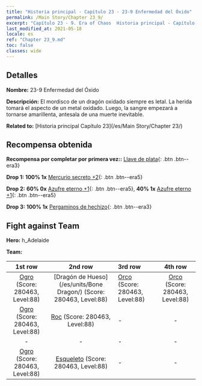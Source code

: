 ```yaml
---
title: "Historia principal - Capítulo 23 - 23-9 Enfermedad del Óxido"
permalink: /Main Story/Chapter 23_9/
excerpt: "Capítulo 23 - 9. Era of Chaos  Historia principal - Capítulo 23_9. 23-9 Enfermedad del Óxido"
last_modified_at: 2021-05-18
locale: es
ref: "Chapter 23_9.md"
toc: false
classes: wide
---
```


## Detalles

 **Nombre:** 23-9 Enfermedad del Óxido

 **Descripción:** El mordisco de un dragón oxidado siempre es letal. La herida tomará el aspecto de un metal oxidado. Luego, la sangre empezará a tornarse amarillenta, antesala de una muerte inevitable.

 **Related to:** [Historia principal Capítulo 23](/es/Main Story/Chapter 23/)

## Recompensa obtenida

 **Recompensa por completar por primera vez::** [Llave de plata](/ItemsES/con_693/){: .btn .btn--era3}

 **Drop 1:** **100% 1x** [Mercurio secreto +2](/ItemsES/mat_77/){: .btn .btn--era5}

 **Drop 2:** **60% 0x** [Azufre eterno +1](/ItemsES/mat_71/){: .btn .btn--era5}, **40% 1x** [Azufre eterno +1](/ItemsES/mat_71/){: .btn .btn--era5}

 **Drop 3:** **100% 1x** [Pergaminos de hechizo](/ItemsES/con_694/){: .btn .btn--era3}


## Fight against Team
 **Hero:** h_Adelaide

 **Team:**


  | 1st row | 2nd row | 3rd row | 4th row |
  |:----:|:----:|:----|:----:|
  | [Ogro](/es/units/Ogre/) (Score: 280463, Level:88)  | [Dragón de Hueso](/es/units/Bone Dragon/) (Score: 280463, Level:88)  | [Orco](/es/units/Orc/) (Score: 280463, Level:88)  | [Orco](/es/units/Orc/) (Score: 280463, Level:88)  |
  | [Ogro](/es/units/Ogre/) (Score: 280463, Level:88)  | [Roc](/es/units/Roc/) (Score: 280463, Level:88)  | - | - |
  | - | - | - | - |
  | [Ogro](/es/units/Ogre/) (Score: 280463, Level:88)  | [Esqueleto](/es/units/Skeleton/) (Score: 280463, Level:88)  | - | - |


